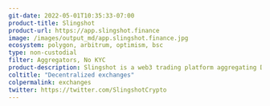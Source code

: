 ```yaml
---
git-date: 2022-05-01T10:35:33-07:00
product-title: Slingshot
product-url: https://app.slingshot.finance
image: /images/output_md/app.slingshot.finance.jpg
ecosystem: polygon, arbitrum, optimism, bsc
type: non-custodial
filter: Aggregators, No KYC
product-description: Slingshot is a web3 trading platform aggregating DEX liquidity.
coltitle: "Decentralized exchanges"
colpermalink: exchanges
twitter: https://twitter.com/SlingshotCrypto
---
```

